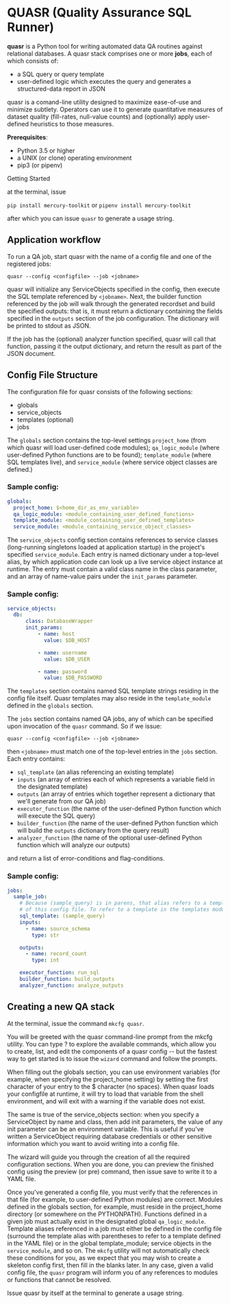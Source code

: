 # QUASR (Quality Assurance SQL Runner)

**quasr** is a Python tool for writing automated data QA routines against relational databases. A quasr stack comprises one or more **jobs**, each of which consists of:

* a SQL query or query template
* user-defined  logic which executes the query and generates a structured-data report in JSON

quasr is a comand-line utility designed to maximize ease-of-use and minimize subtlety. Operators can use it to generate quantitative measures of dataset quality (fill-rates, null-value counts) and (optionally) apply user-defined heuristics to those measures.

**Prerequisites**:

* Python 3.5 or higher
* a UNIX (or clone) operating environment
* pip3 (or pipenv)

Getting Started

at the terminal, issue 

`pip install mercury-toolkit` 
or
`pipenv install mercury-toolkit`

after which you can issue `quasr` to generate a usage string.

## Application workflow
To run a QA job, start quasr with the name of a config file and one of the registered jobs:

`quasr --config <configfile> --job <jobname>`

quasr will initialize any ServiceObjects specified in the config, then execute the SQL template referenced by `<jobname>`. 
Next, the builder function referenced by the job will walk through the generated recordset and build the specified outputs: that is,
it must return a dictionary containing the fields specified in the `outputs` section of the job configuration. The dictionary will be 
printed to stdout as JSON.

If the job has the (optional) analyzer function specified, quasr will call that function, passing it the output dictionary, and return the 
result as part of the JSON document.


## Config File Structure
The configuration file for quasr consists of the following sections:

* globals
* service_objects
* templates (optional)
* jobs

The `globals` section contains the top-level settings `project_home` (from which quasr will load user-defined code modules); `qa_logic_module` (where user-defined Python functions are to be found); `template_module` (where SQL templates live), and `service_module` (where service object classes are defined.)

### Sample config:

```yaml
globals:
  project_home: $<home_dir_as_env_variable>
  qa_logic_module: <module_containing_user_defined_functions>
  template_module: <module_containing_user_defined_templates>
  service_module: <module_containing_service_object_classes>
```

The `service_objects` config section contains references to service classes (long-running singletons loaded at application startup) in the project's specified `service_module`. Each entry is named dictionary under a top-level alias, by which application code can look up a live service object instance at runtime. The entry must contain a valid class name in the class parameter, and an array of name-value pairs under the `init_params` parameter.

### Sample config:

```yaml
service_objects:
  db:
      class: DatabaseWrapper
      init_params:
          - name: host
            value: $DB_HOST

          - name: username
            value: $DB_USER

          - name: password
            value: $DB_PASSWORD
```

The `templates` section contains named SQL template strings residing in the config file itself. Quasr templates may also reside in the `template_module` defined in the `globals` section.

The `jobs` section contains named QA jobs, any of which can be specified upon invocation of the `quasr` command. So if we issue:

`quasr --config <configfile> --job <jobname>`

then `<jobname>` must match one of the top-level entries in the `jobs` section. Each entry contains:

* `sql_template` (an alias referencing an existing template)
* `inputs` (an array of entries each of which represents a variable field in the designated template)
* `outputs` (an array of entries which together represent a dictionary that we'll generate from our QA job)
* `executor_function` (the name of the user-defined Python function which will execute the SQL query)
* `builder_function` (the name of the user-defined Python function which will build the `outputs` dictionary from the query result)
* `analyzer_function` (the name of the optional user-defined Python function which will analyze our outputs)

and return a list of error-conditions and flag-conditions.

### Sample config:

```yaml
jobs:
  sample_job:
    # Because (sample_query) is in parens, that alias refers to a template in the templates section 
    # of this config file. To refer to a template in the templates module, remove the parentheses. 
    sql_template: (sample_query) 
    inputs:
      - name: source_schema
        type: str

    outputs:
      - name: record_count
        type: int

    executor_function: run_sql
    builder_function: build_outputs
    analyzer_function: analyze_outputs

```


## Creating a new QA stack
At the terminal, issue the command `mkcfg quasr`.

You will be greeted with the quasr command-line prompt from the mkcfg utility. You can type ? to explore the available commands, which allow you
to create, list, and edit the components of a quasr config -- but the fastest way to get started is to issue the `wizard` command and follow the
prompts. 

When filling out the globals section, you can use environment variables (for example, when specifying the project_home setting) by setting the first character of your entry to the $ character (no spaces). When quasr loads your configfile at runtime, it will try to load that variable from the shell
environment, and will exit with a warning if the variable does not exist.

The same is true of the service_objects section: when you specify a ServiceObject by name and class, then add init parameters, the value of any init parameter can be an environment variable. This is useful if you've written a ServiceObject requiring database credentials or other sensitive information which you want to avoid writing into a config file.

The wizard will guide you through the creation of all the required configuration sections. When you are done, you can preview the finished config using
the preview (or pre) command, then issue save to write it to a YAML file. 

Once you've generated a config file, you must verify that the references in that file (for example, to user-defined Python modules) are correct. Modules defined in the globals section, for example, must reside in the project_home directory (or somewhere on the PYTHONPATH). Functions defined in
a given job must actually exist in the designated global `qa_logic_module`. Template aliases referenced in a job must either be defined in the config file (surround the template alias with parentheses to refer to a template defined in the YAML file) or in the global template_module; service objects in the `service_module`, and so on. The `mkcfg` utility will not automatically check these conditions for you, as we expect that you may wish to create
a skeleton config first, then fill in the blanks later. In any case, given a valid config file, the `quasr` program will inform you of any references to modules or functions that cannot be resolved.

Issue quasr by itself at the terminal to generate a usage string.




